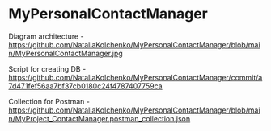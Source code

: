 # MyPersonalContactManager

Diagram architecture - https://github.com/NataliaKolchenko/MyPersonalContactManager/blob/main/MyPersonalContactManager.jpg

Script for creating DB - https://github.com/NataliaKolchenko/MyPersonalContactManager/commit/a7d471fef56aa7bf37cb0180c24f4787407759ca

Collection for Postman - https://github.com/NataliaKolchenko/MyPersonalContactManager/blob/main/MyProject_ContactManager.postman_collection.json
